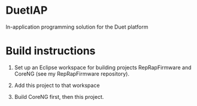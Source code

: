 # DuetIAP
In-application programming solution for the Duet platform

Build instructions
================================
1. Set up an Eclipse workspace for building projects RepRapFirmware and CoreNG (see my RepRapFirmware repository).

2. Add this project to that workspace

3. Build CoreNG first, then this project.
